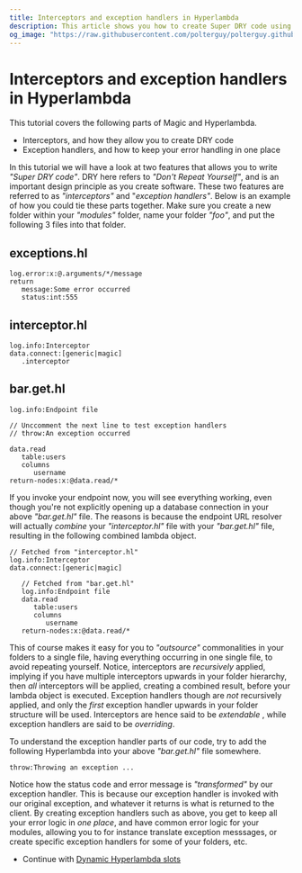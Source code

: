 ```yaml
---
title: Interceptors and exception handlers in Hyperlambda
description: This article shows you how to create Super DRY code using Hyperlambda, by leveraging interceptors and exception handlers, allowing you to create your functionality without having to repeat your code.
og_image: "https://raw.githubusercontent.com/polterguy/polterguy.github.io/master/images/og-exceptions-interceptors.jpg"
---
```


# Interceptors and exception handlers in Hyperlambda

This tutorial covers the following parts of Magic and Hyperlambda.

* Interceptors, and how they allow you to create DRY code
* Exception handlers, and how to keep your error handling in one place

In this tutorial we will have a look at two features that allows you to write _"Super DRY code"_. DRY here
refers to _"Don't Repeat Yourself"_, and is an important design principle as you
create software. These two features are referred to as _"interceptors"_ and "_exception handlers"_.
Below is an example of how you could tie these parts together.
Make sure you create a new folder within your _"modules"_ folder, name your folder _"foo"_, and put the
following 3 files into that folder.

## exceptions.hl

```
log.error:x:@.arguments/*/message
return
   message:Some error occurred
   status:int:555
```

## interceptor.hl

```
log.info:Interceptor
data.connect:[generic|magic]
   .interceptor
```

## bar.get.hl

```
log.info:Endpoint file

// Unccomment the next line to test exception handlers
// throw:An exception occurred

data.read
   table:users
   columns
      username
return-nodes:x:@data.read/*
```

If you invoke your endpoint now, you will see everything working, even though you're not explicitly opening up a database
connection in your above _"bar.get.hl"_ file. The reasons is because the endpoint URL resolver will actually _combine_
your _"interceptor.hl"_ file with your _"bar.get.hl"_ file, resulting in the following combined lambda object.

```
// Fetched from "interceptor.hl"
log.info:Interceptor
data.connect:[generic|magic]

   // Fetched from "bar.get.hl"
   log.info:Endpoint file
   data.read
      table:users
      columns
         username
   return-nodes:x:@data.read/*
```

This of course makes it easy for you to _"outsource"_ commonalities in your folders to a single
file, having everything occurring in one single file, to avoid repeating yourself.
Notice, interceptors are _recursively_ applied, implying if you have multiple interceptors
upwards in your folder hierarchy, then _all_ interceptors will be applied, creating a combined result,
before your lambda object is executed. Exception handlers though are _not_ recursively applied, and
only the _first_ exception handler upwards in your folder structure will be used. Interceptors
are hence said to be _extendable_ , while exception handlers are said to be _overriding_.

To understand the exception handler parts of our code, try to add the following Hyperlambda into
your above _"bar.get.hl"_ file somewhere.

```
throw:Throwing an exception ...
```

Notice how the status code and error message is _"transformed"_ by our exception handler. This is
because our exception handler is invoked with our original exception, and whatever it returns
is what is returned to the client. By creating exception handlers such as above, you get to keep
all your error logic in _one place_, and have common error logic for your modules, allowing
you to for instance translate exception messsages, or create specific exception handlers for
some of your folders, etc.

* Continue with [Dynamic Hyperlambda slots](/tutorials/dynamic-slots/)
